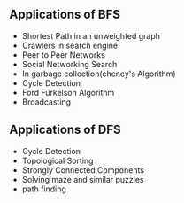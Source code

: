 ## Applications of BFS
- Shortest Path in an unweighted graph
- Crawlers in search engine
- Peer to Peer Networks
- Social Networking Search
- In garbage collection(cheney's Algorithm)
- Cycle Detection
- Ford Furkelson Algorithm
- Broadcasting

## Applications of DFS
- Cycle Detection
- Topological Sorting
- Strongly Connected Components
- Solving maze and similar puzzles
- path finding